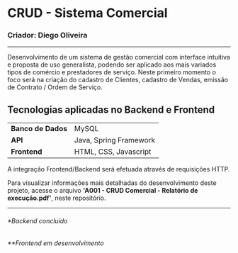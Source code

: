<h1>CRUD - Sistema Comercial</h1>
<h3>Criador: Diego Oliveira</h3>

<hr>

<p>Desenvolvimento de um sistema de gestão comercial com interface intuitiva e proposta de uso generalista, podendo ser aplicado aos mais variados tipos de comércio e prestadores de serviço. Neste primeiro momento o foco será na criação do cadastro de Clientes, cadastro de Vendas, emissão de Contrato / Ordem de Serviço. </p>
<h2>Tecnologias aplicadas no Backend e Frontend</h2>
<table>
  <tr>
    <td><b>Banco de Dados</b></td>
    <td>MySQL</td>
  </tr>
  <tr>
    <td><b>API</b></td>
    <td>Java, Spring Framework</td>
  </tr>
  <tr>
    <td><b>Frontend</b></td>
    <td>HTML, CSS, Javascript</td>
  </tr>
</table>

<p>A integração Frontend/Backend será efetuada através de requisições HTTP.</p>

<p>Para visualizar informações mais detalhadas do desenvolvimento deste projeto, acesse o arquivo <b>'A001 - CRUD Comercial - Relatório de execução.pdf'</b>, neste repositório.</p>

<hr>
<h6>*Backend concluído</h6>
<h6>**Frontend em desenvolvimento</h6>
